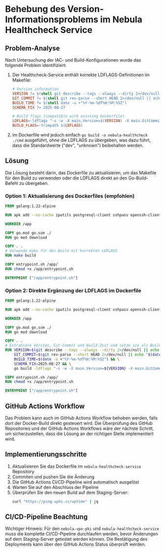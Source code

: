 # Behebung des Version-Informationsproblems im Nebula Healthcheck Service

## Problem-Analyse

Nach Untersuchung der IAC- und Build-Konfigurationen wurde das folgende Problem identifiziert:

1. Der Healthcheck-Service enthält korrekte LDFLAGS-Definitionen im Makefile:
   ```makefile
   # Version information
   VERSION ?= $(shell git describe --tags --always --dirty 2>/dev/null || echo "dev")
   GIT_COMMIT ?= $(shell git rev-parse --short HEAD 2>/dev/null || echo "unknown")
   BUILD_TIME ?= $(shell date -u +"%Y-%m-%dT%H:%M:%SZ")
   SCHEMA_FIX ?= 2025-08-27

   # Build flags (compatible with existing Dockerfile)
   LDFLAGS=-ldflags "-s -w -X main.Version=$(VERSION) -X main.GitCommit=$(GIT_COMMIT) -X main.BuildTime=$(BUILD_TIME) -X main.SchemaFix=$(SCHEMA_FIX)"
   BUILD_FLAGS=-trimpath $(LDFLAGS)
   ```

2. Im Dockerfile wird jedoch einfach `go build -o nebula-healthcheck ./cmd` ausgeführt, ohne die LDFLAGS zu übergeben, was dazu führt, dass die Standardwerte ("dev", "unknown") beibehalten werden.

## Lösung

Die Lösung besteht darin, das Dockerfile zu aktualisieren, um das Makefile für den Build zu verwenden oder die LDFLAGS direkt an den Go-Build-Befehl zu übergeben.

### Option 1: Aktualisierung des Dockerfiles (empfohlen)

```dockerfile
FROM golang:1.22-alpine

RUN apk add --no-cache iputils postgresql-client sshpass openssh-client make git

WORKDIR /app

COPY go.mod go.sum ./
RUN go mod download

COPY . .
# Verwende make für den Build mit korrekten LDFLAGS
RUN make build

COPY entrypoint.sh /app/
RUN chmod +x /app/entrypoint.sh

ENTRYPOINT ["/app/entrypoint.sh"]
```

### Option 2: Direkte Ergänzung der LDFLAGS im Dockerfile

```dockerfile
FROM golang:1.22-alpine

RUN apk add --no-cache iputils postgresql-client sshpass openssh-client git

WORKDIR /app

COPY go.mod go.sum ./
RUN go mod download

COPY . .
# Extrahiere Version, Git-Commit und Build-Zeit und setze sie als Build-Flags
RUN VERSION=$(git describe --tags --always --dirty 2>/dev/null || echo "$(date +%Y%m%d)") && \
    GIT_COMMIT=$(git rev-parse --short HEAD 2>/dev/null || echo "$(date +%s)") && \
    BUILD_TIME=$(date -u +"%Y-%m-%dT%H:%M:%SZ") && \
    SCHEMA_FIX=2025-08-27 && \
    go build -ldflags "-s -w -X main.Version=${VERSION} -X main.GitCommit=${GIT_COMMIT} -X main.BuildTime=${BUILD_TIME} -X main.SchemaFIX=${SCHEMA_FIX}" -o nebula-healthcheck ./cmd

COPY entrypoint.sh /app/
RUN chmod +x /app/entrypoint.sh

ENTRYPOINT ["/app/entrypoint.sh"]
```

## GitHub Actions Workflow

Das Problem kann auch im GitHub Actions Workflow behoben werden, falls dort der Docker-Build direkt gesteuert wird. Die Überprüfung des GitHub Repositories und der GitHub Actions Workflows wäre der nächste Schritt, um sicherzustellen, dass die Lösung an der richtigen Stelle implementiert wird.

## Implementierungsschritte

1. Aktualisieren Sie das Dockerfile im `nebula-healthcheck-service` Repository
2. Commiten und pushen Sie die Änderung
3. Die GitHub Actions CI/CD-Pipeline wird automatisch ausgelöst
4. Warten Sie auf den Abschluss der Pipeline
5. Überprüfen Sie den neuen Build auf dem Staging-Server:
   ```bash
   curl "https://ping.uphi.cc/uptime" | jq
   ```

## CI/CD-Pipeline Beachtung

Wichtiger Hinweis: Für den `nebula-vpn-pki` und `nebula-healthcheck-service` muss die komplette CI/CD-Pipeline durchlaufen werden, bevor Änderungen auf dem Staging-Server getestet werden können. Die Bestätigung des Deployments kann über den GitHub Actions Status überprüft werden.
